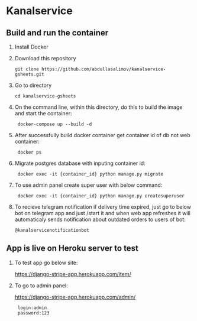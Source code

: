 # Kanalservice

## Build and run the container

1. Install Docker

2. Download this repository
    ```
    git clone https://github.com/abdullasalimov/kanalservice-gsheets.git
    ```
3. Go to directory
    ```
    cd kanalservice-gsheets
    ```

6. On the command line, within this directory, do this to build the image and start the container:

        docker-compose up --build -d

6. After successfully build docker container get container id of db not web container:

        docker ps

7. Migrate postgres database with inputing container id:

        docker exec -it {container_id} python manage.py migrate

9. To use admin panel create super user with below command:

        docker exec -it {container_id} python manage.py createsuperuser

10. To recieve telegram notification if delivery time expired, just go to below bot on telegram app and just /start it and when web app refreshes it will automaticaly sends notification about outdated orders to users of bot:

        @kanalservicenotificationbot

## App is live on Heroku server to test

1. To test app go below site:

    https://django-stripe-app.herokuapp.com/item/

2. To go to admin panel:

    https://django-stripe-app.herokuapp.com/admin/

        login:admin
        password:123